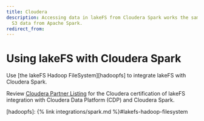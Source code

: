 ```yaml
---
title: Cloudera
description: Accessing data in lakeFS from Cloudera Spark works the same as accessing
  S3 data from Apache Spark.
redirect_from:
---
```


# Using lakeFS with Cloudera Spark

Use [the lakeFS Hadoop FileSystem][hadoopfs] to integrate lakeFS with Cloudera Spark.

Review [Cloudera Partner Listing](https://www.cloudera.com/partners/partners-listing.html?q=lakefs) for the Cloudera certification of lakeFS integration with Cloudera Data Platform (CDP) and Cloudera Spark.


[hadoopfs]:  {% link integrations/spark.md %}#lakefs-hadoop-filesystem
